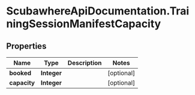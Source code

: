 # ScubawhereApiDocumentation.TrainingSessionManifestCapacity

## Properties
Name | Type | Description | Notes
------------ | ------------- | ------------- | -------------
**booked** | **Integer** |  | [optional] 
**capacity** | **Integer** |  | [optional] 


